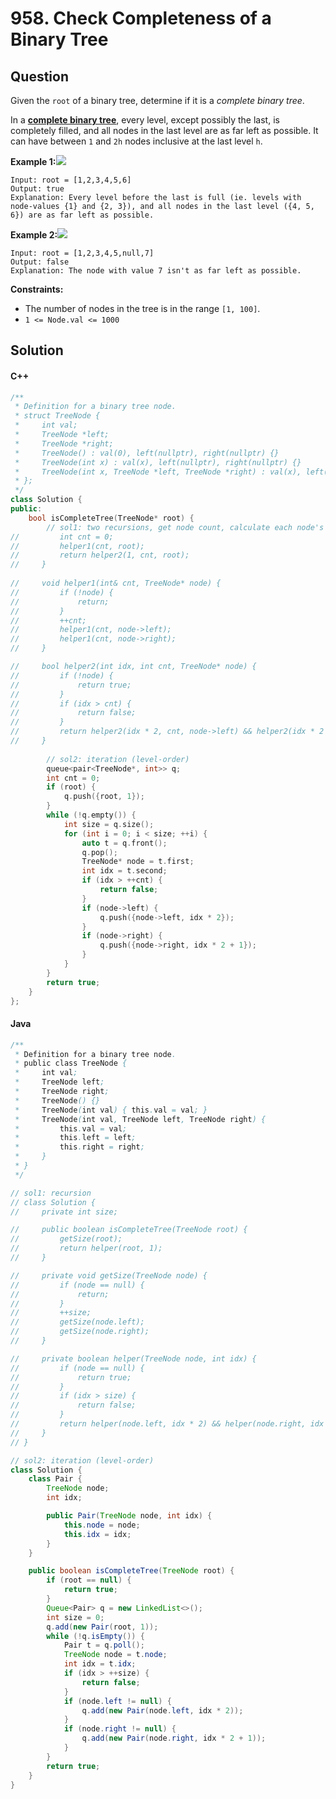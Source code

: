 # 958. Check Completeness of a Binary Tree

## Question

Given the `root` of a binary tree, determine if it is a _complete binary tree_.

In a [**complete binary tree**](http://en.wikipedia.org/wiki/Binary\_tree#Types\_of\_binary\_trees), every level, except possibly the last, is completely filled, and all nodes in the last level are as far left as possible. It can have between `1` and `2h` nodes inclusive at the last level `h`.

**Example 1:**![](https://assets.leetcode.com/uploads/2018/12/15/complete-binary-tree-1.png)

```
Input: root = [1,2,3,4,5,6]
Output: true
Explanation: Every level before the last is full (ie. levels with node-values {1} and {2, 3}), and all nodes in the last level ({4, 5, 6}) are as far left as possible.
```

**Example 2:**![](https://assets.leetcode.com/uploads/2018/12/15/complete-binary-tree-2.png)

```
Input: root = [1,2,3,4,5,null,7]
Output: false
Explanation: The node with value 7 isn't as far left as possible.
```

**Constraints:**

* The number of nodes in the tree is in the range `[1, 100]`.
* `1 <= Node.val <= 1000`

## Solution

#### C++

```cpp
/**
 * Definition for a binary tree node.
 * struct TreeNode {
 *     int val;
 *     TreeNode *left;
 *     TreeNode *right;
 *     TreeNode() : val(0), left(nullptr), right(nullptr) {}
 *     TreeNode(int x) : val(x), left(nullptr), right(nullptr) {}
 *     TreeNode(int x, TreeNode *left, TreeNode *right) : val(x), left(left), right(right) {}
 * };
 */
class Solution {
public:
    bool isCompleteTree(TreeNode* root) {
        // sol1: two recursions, get node count, calculate each node's index
//         int cnt = 0;
//         helper1(cnt, root);
//         return helper2(1, cnt, root);
//     }
    
//     void helper1(int& cnt, TreeNode* node) {
//         if (!node) {
//             return;
//         }
//         ++cnt;
//         helper1(cnt, node->left);
//         helper1(cnt, node->right);
//     }

//     bool helper2(int idx, int cnt, TreeNode* node) {
//         if (!node) {
//             return true;
//         }
//         if (idx > cnt) {
//             return false;
//         }
//         return helper2(idx * 2, cnt, node->left) && helper2(idx * 2 + 1, cnt, node->right);
//     }
        
        // sol2: iteration (level-order)
        queue<pair<TreeNode*, int>> q; 
        int cnt = 0;
        if (root) {
            q.push({root, 1});
        }
        while (!q.empty()) {
            int size = q.size();
            for (int i = 0; i < size; ++i) {
                auto t = q.front();
                q.pop();
                TreeNode* node = t.first;
                int idx = t.second;
                if (idx > ++cnt) {
                    return false;
                }
                if (node->left) {
                    q.push({node->left, idx * 2});
                }
                if (node->right) {
                    q.push({node->right, idx * 2 + 1});
                }
            }
        }
        return true;
    }
};
```

#### Java

```java
/**
 * Definition for a binary tree node.
 * public class TreeNode {
 *     int val;
 *     TreeNode left;
 *     TreeNode right;
 *     TreeNode() {}
 *     TreeNode(int val) { this.val = val; }
 *     TreeNode(int val, TreeNode left, TreeNode right) {
 *         this.val = val;
 *         this.left = left;
 *         this.right = right;
 *     }
 * }
 */

// sol1: recursion
// class Solution {
//     private int size;

//     public boolean isCompleteTree(TreeNode root) {
//         getSize(root);
//         return helper(root, 1);
//     }

//     private void getSize(TreeNode node) {
//         if (node == null) {
//             return;
//         }
//         ++size;
//         getSize(node.left);
//         getSize(node.right);
//     }

//     private boolean helper(TreeNode node, int idx) {
//         if (node == null) {
//             return true;
//         }
//         if (idx > size) {
//             return false;
//         }
//         return helper(node.left, idx * 2) && helper(node.right, idx * 2 + 1);
//     }
// }

// sol2: iteration (level-order)
class Solution {
    class Pair {
        TreeNode node;
        int idx;

        public Pair(TreeNode node, int idx) {
            this.node = node;
            this.idx = idx;
        }
    }

    public boolean isCompleteTree(TreeNode root) {
        if (root == null) {
            return true;
        }
        Queue<Pair> q = new LinkedList<>();
        int size = 0;
        q.add(new Pair(root, 1));
        while (!q.isEmpty()) {
            Pair t = q.poll();
            TreeNode node = t.node;
            int idx = t.idx;
            if (idx > ++size) {
                return false;
            }
            if (node.left != null) {
                q.add(new Pair(node.left, idx * 2));
            }
            if (node.right != null) {
                q.add(new Pair(node.right, idx * 2 + 1));
            }
        }
        return true;
    }
}
```
